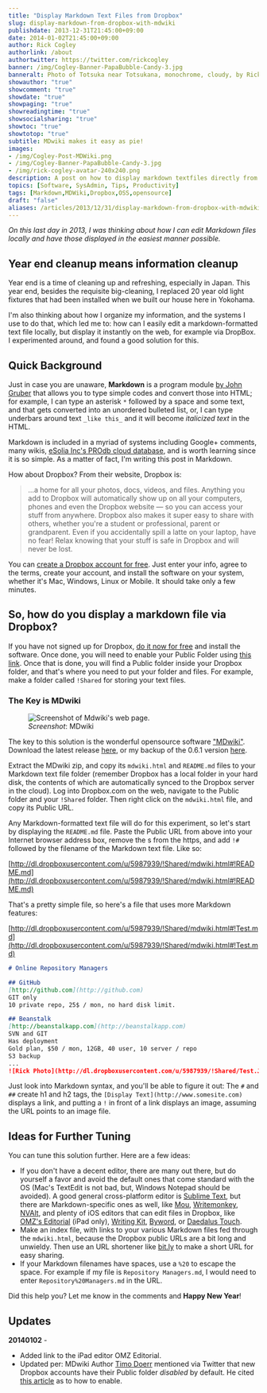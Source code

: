 ```yaml
---
title: "Display Markdown Text Files from Dropbox"
slug: display-markdown-from-dropbox-with-mdwiki
publishdate: 2013-12-31T21:45:00+09:00
date: 2014-01-02T21:45:00+09:00
author: Rick Cogley
authorlink: /about
authortwitter: https://twitter.com/rickcogley
banner: /img/Cogley-Banner-PapaBubble-Candy-3.jpg
banneralt: Photo of Totsuka near Totsukana, monochrome, cloudy, by Rick Cogley.
showauthor: "true"
showcomment: "true"
showdate: "true"
showpaging: "true"
showreadingtime: "true"
showsocialsharing: "true"
showtoc: "true"
showtotop: "true"
subtitle: MDwiki makes it easy as pie!
images:
- /img/Cogley-Post-MDWiki.png
- /img/Cogley-Banner-PapaBubble-Candy-3.jpg
- /img/rick-cogley-avatar-240x240.png
description: A post on how to display markdown textfiles directly from your Dropbox, by Rick Cogley.
topics: [Software, SysAdmin, Tips, Productivity]
tags: [Markdown,MDWiki,Dropbox,OSS,opensource]
draft: "false"
aliases: /articles/2013/12/31/display-markdown-from-dropbox-with-mdwiki/
---
```


_On this last day in 2013, I was thinking about how I can edit Markdown files locally and have those displayed in the easiest manner possible._

<!--more--> 

## Year end cleanup means information cleanup

Year end is a time of cleaning up and refreshing, especially in Japan. This year end, besides the requisite big-cleaning, I replaced 20 year old light fixtures that had been installed when we built our house here in Yokohama. 

I'm also thinking about how I organize my information, and the systems I use to do that, which led me to: how can I easily edit a markdown-formatted text file locally, but display it instantly on the web, for example via DropBox. I experimented around, and found a good solution for this. 

## Quick Background

Just in case you are unaware, **Markdown** is a program module [by John Gruber](http://daringfireball.net/projects/markdown/) that allows you to type simple codes and convert those into HTML; for example, I can type an asterisk ``*`` followed by a space and some text, and that gets converted into an unordered bulleted list, or, I can type underbars around text ``_like this_`` and it will become _italicized text_ in the HTML. 

Markdown is included in a myriad of systems including Google+ comments, many wikis, [eSolia Inc's PROdb cloud database](http://www.esolia.com/prodb), and is worth learning since it is so simple. As a matter of fact, I'm writing this post in Markdown.

How about Dropbox? From their website, Dropbox is: 

> ...a home for all your photos, docs, videos, and files. Anything you add to Dropbox will automatically show up on all your computers, phones and even the Dropbox website — so you can access your stuff from anywhere. Dropbox also makes it super easy to share with others, whether you're a student or professional, parent or grandparent. Even if you accidentally spill a latte on your laptop, have no fear! Relax knowing that your stuff is safe in Dropbox and will never be lost.

You can [create a Dropbox account for free](https://t.co/EJKPA6EUih). Just enter your info, agree to the terms, create your account, and install the software on your system, whether it's Mac, Windows, Linux or Mobile. It should take only a few minutes.

## So, how do you display a markdown file via Dropbox?

If you have not signed up for Dropbox, [do it now for free](https://t.co/EJKPA6EUih) and install the software. Once done, you will need to enable your Public Folder using [this link](https://www.dropbox.com/enable_public_folder). Once that is done, you will find a Public folder inside your Dropbox folder, and that's where you need to put your folder and files. For example, make a folder called ``!Shared`` for storing your text files. 

### The Key is MDwiki

<figure class="photo-inline-right">
<img class="photo300 pure-img" src="/img/Cogley-Post-MDWiki.png" alt="Screenshot of Mdwiki's web page.">
<figcaption><em>Screenshot</em>: MDwiki</figcaption>
</figure>

The key to this solution is the wonderful opensource software ["MDwiki"](http://dynalon.github.io/mdwiki/#!index.md). Download the latest release [here](https://github.com/Dynalon/mdwiki/releases/latest), or my backup of the 0.6.1 version [here](https://dl.dropboxusercontent.com/u/5987939/!backups/MDwiki/mdwiki-0.6.1.zip). 

Extract the MDwiki zip, and copy its ``mdwiki.html`` and ``README.md`` files to your Markdown text file folder (remember Dropbox has a local folder in your hard disk, the contents of which are automatically synced to the Dropbox server in the cloud). Log into Dropbox.com on the web, navigate to the Public folder and your ``!Shared`` folder. Then right click on the ``mdwiki.html`` file, and copy its Public URL. 

Any Markdown-formatted text file will do for this experiment, so let's start by displaying the ``README.md`` file. Paste the Public URL from above into your Internet browser address box, remove the s from the https, and add ``!#`` followed by the filename of the Markdown text file. Like so: 
  
[http://dl.dropboxusercontent.com/u/5987939/!Shared/mdwiki.html#!README.md](http://dl.dropboxusercontent.com/u/5987939/!Shared/mdwiki.html#!README.md)  
  
That's a pretty simple file, so here's a file that uses more Markdown features:  
  
[http://dl.dropboxusercontent.com/u/5987939/!Shared/mdwiki.html#!Test.md](http://dl.dropboxusercontent.com/u/5987939/!Shared/mdwiki.html#!Test.md)  
  
~~~markdown
# Online Repository Managers

## GitHub
[http://github.com](http://github.com)  
GIT only  
10 private repo, 25$ / mon, no hard disk limit.  

## Beanstalk  
[http://beanstalkapp.com](http://beanstalkapp.com)    
SVN and GIT  
Has deployment  
Gold plan, $50 / mon, 12GB, 40 user, 10 server / repo  
S3 backup  
...  
![Rick Photo](http://dl.dropboxusercontent.com/u/5987939/!Shared/Test.JPG)  
~~~
  
Just look into Markdown syntax, and you'll be able to figure it out: The ``#`` and ``##`` create h1 and h2 tags, the ``[Display Text](http://www.somesite.com)`` displays a link, and putting a ``!`` in front of a link displays an image, assuming the URL points to an image file. 

## Ideas for Further Tuning

You can tune this solution further. Here are a few ideas:  
  
* If you don't have a decent editor, there are many out there, but do yourself a favor and avoid the default ones that come standard with the OS (Mac's TextEdit is not bad, but, Windows Notepad should be avoided). A good general cross-platform editor is [Sublime Text](http://www.sublimetext.com/3), but there are Markdown-specific ones as well, like [Mou](http://mouapp.com/), [Writemonkey](http://writemonkey.com/), [NVAlt](http://brettterpstra.com/projects/nvalt/), and plenty of iOS editors that can edit files in Dropbox, like [OMZ's Editorial](http://omz-software.com/editorial/) (iPad only), [Writing Kit](http://getwritingkit.com/), [Byword](http://bywordapp.com/), or [Daedalus Touch](http://daedalusapp.com/). 
* Make an index file, with links to your various Markdown files fed through the ``mdwiki.html``, because the Dropbox public URLs are a bit long and unwieldy. Then use an URL shortener like [bit.ly](http://bit.ly) to make a short URL for easy sharing. 
* If your Markdown filenames have spaces, use a ``%20`` to escape the space. For example if my file is ``Repository Managers.md``, I would need to enter ``Repository%20Managers.md`` in the URL.

Did this help you? Let me know in the comments and **Happy New Year**!

## Updates
  
**20140102** -  
  
* Added link to the iPad editor OMZ Editorial.
* Updated per: MDwiki Author [Timo Doerr](https://twitter.com/timodoerr) mentioned via Twitter that new Dropbox accounts have their Public folder _disabled_ by default. He cited [this article](http://techdows.com/2012/10/create-public-folder-dropbox-new-account.html) as to how to enable. 



